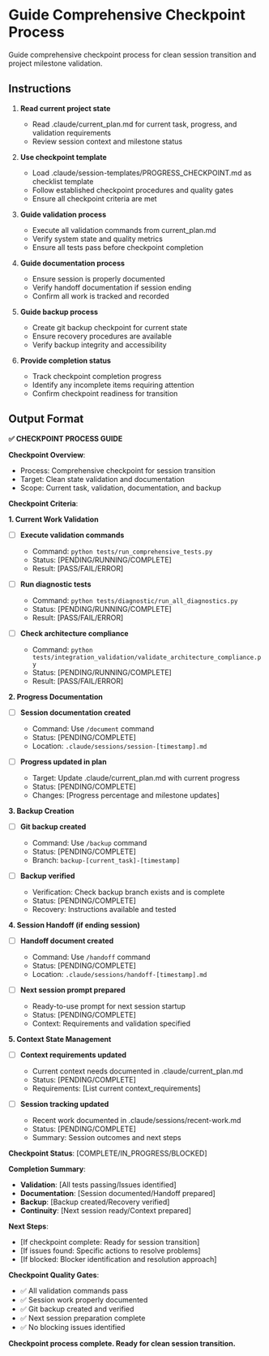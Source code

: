 # Guide Comprehensive Checkpoint Process

Guide comprehensive checkpoint process for clean session transition and project milestone validation.

## Instructions

1. **Read current project state**
   - Read .claude/current_plan.md for current task, progress, and validation requirements
   - Review session context and milestone status

2. **Use checkpoint template**
   - Load .claude/session-templates/PROGRESS_CHECKPOINT.md as checklist template
   - Follow established checkpoint procedures and quality gates
   - Ensure all checkpoint criteria are met

3. **Guide validation process**
   - Execute all validation commands from current_plan.md
   - Verify system state and quality metrics
   - Ensure all tests pass before checkpoint completion

4. **Guide documentation process**
   - Ensure session is properly documented
   - Verify handoff documentation if session ending
   - Confirm all work is tracked and recorded

5. **Guide backup process**
   - Create git backup checkpoint for current state
   - Ensure recovery procedures are available
   - Verify backup integrity and accessibility

6. **Provide completion status**
   - Track checkpoint completion progress
   - Identify any incomplete items requiring attention
   - Confirm checkpoint readiness for transition

## Output Format

**✅ CHECKPOINT PROCESS GUIDE**

**Checkpoint Overview**:
- Process: Comprehensive checkpoint for session transition
- Target: Clean state validation and documentation
- Scope: Current task, validation, documentation, and backup

**Checkpoint Criteria**:

**1. Current Work Validation**
- [ ] **Execute validation commands**
  - Command: `python tests/run_comprehensive_tests.py`
  - Status: [PENDING/RUNNING/COMPLETE]
  - Result: [PASS/FAIL/ERROR]
  
- [ ] **Run diagnostic tests**
  - Command: `python tests/diagnostic/run_all_diagnostics.py`
  - Status: [PENDING/RUNNING/COMPLETE]
  - Result: [PASS/FAIL/ERROR]
  
- [ ] **Check architecture compliance**
  - Command: `python tests/integration_validation/validate_architecture_compliance.py`
  - Status: [PENDING/RUNNING/COMPLETE]
  - Result: [PASS/FAIL/ERROR]

**2. Progress Documentation**
- [ ] **Session documentation created**
  - Command: Use `/document` command
  - Status: [PENDING/COMPLETE]
  - Location: `.claude/sessions/session-[timestamp].md`
  
- [ ] **Progress updated in plan**
  - Target: Update .claude/current_plan.md with current progress
  - Status: [PENDING/COMPLETE]
  - Changes: [Progress percentage and milestone updates]

**3. Backup Creation**
- [ ] **Git backup created**
  - Command: Use `/backup` command
  - Status: [PENDING/COMPLETE]
  - Branch: `backup-[current_task]-[timestamp]`
  
- [ ] **Backup verified**
  - Verification: Check backup branch exists and is complete
  - Status: [PENDING/COMPLETE]
  - Recovery: Instructions available and tested

**4. Session Handoff (if ending session)**
- [ ] **Handoff document created**
  - Command: Use `/handoff` command
  - Status: [PENDING/COMPLETE]
  - Location: `.claude/sessions/handoff-[timestamp].md`
  
- [ ] **Next session prompt prepared**
  - Ready-to-use prompt for next session startup
  - Status: [PENDING/COMPLETE]
  - Context: Requirements and validation specified

**5. Context State Management**
- [ ] **Context requirements updated**
  - Current context needs documented in .claude/current_plan.md
  - Status: [PENDING/COMPLETE]
  - Requirements: [List current context_requirements]
  
- [ ] **Session tracking updated**
  - Recent work documented in .claude/sessions/recent-work.md
  - Status: [PENDING/COMPLETE]
  - Summary: Session outcomes and next steps

**Checkpoint Status**: [COMPLETE/IN_PROGRESS/BLOCKED]

**Completion Summary**:
- **Validation**: [All tests passing/Issues identified]
- **Documentation**: [Session documented/Handoff prepared]
- **Backup**: [Backup created/Recovery verified]
- **Continuity**: [Next session ready/Context prepared]

**Next Steps**:
- [If checkpoint complete: Ready for session transition]
- [If issues found: Specific actions to resolve problems]
- [If blocked: Blocker identification and resolution approach]

**Checkpoint Quality Gates**:
- ✅ All validation commands pass
- ✅ Session work properly documented
- ✅ Git backup created and verified
- ✅ Next session preparation complete
- ✅ No blocking issues identified

**Checkpoint process complete. Ready for clean session transition.**